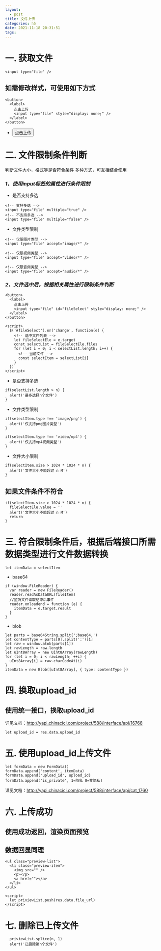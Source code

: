```yaml
---
layout:
  - post
title: 文件上传
categories: h5
date: 2021-11-18 20:31:51
tags:
---
```

# 一. 获取文件
```
<input type="file" />
```

## 如需修改样式，可使用如下方式
```
<button>
  <label>
    点击上传
    <input type="file" style="display: none;" />
  </label>
</button>
```
- <button>
    <label>
      点击上传
      <input type="file" style="display: none;" />
    </label>
  </button>

# 二. 文件限制条件判断
判断文件大小，格式等是否符合条件
多种方式，可互相结合使用
### *1、使用input标签的属性进行条件限制*
- 是否支持多选
```
<!-- 支持多选 -->
<input type="file" multiple="true" />
<!-- 不支持多选 -->
<input type="file" multiple="false" />
```
- 文件类型限制
```
<!-- 仅限图片类型 -->
<input type="file" accept="image/*" />

<!-- 仅限视频类型 -->
<input type="file" accept="video/*" />

<!-- 仅限音频类型 -->
<input type="file" accept="audio/*" />
```

### *2、文件选中后，根据相关属性进行限制条件判断*

```
<button>
  <label>
    点击上传
    <input type="file" id="fileSelect" style="display: none;" />
  </label>
</button>

<script>
  $('#fileSelect').on('change', function(e) {
    <!-- 选中文件列表 -->
    let fileSelectEle = e.target
    const selectList = fileSelectEle.files
    for (let i = 0; i < selectList.length; i++) {
      <!-- 当前文件 -->
      const selectItem = selectList[i]
    }
  })
</script>
```

- 是否支持多选
```
if(selectList.length > n) {
  alert('最多选择n个文件')
}
```

- 文件类型限制
```
if(selectItem.type !== 'image/png') {
  alert('仅支持png图片类型')
}

if(selectItem.type !== 'video/mp4') {
  alert('仅支持mp4视频类型')
}
```

- 文件大小限制
```
if(selectItem.size > 1024 * 1024 * n) {
  alert('文件大小不能超过 n M')
}
```
## 如果文件条件不符合
```
if(selectItem.size > 1024 * 1024 * n) {
  fileSelectEle.value = ''
  alert('文件大小不能超过 n M')
  return
}
```

# 三. 符合限制条件后，根据后端接口所需数据类型进行文件数据转换
```
let itemData = selectItem
```
- base64
```
if (window.FileReader) {
  var reader = new FileReader()
  reader.readAsDataURL(fileItem)
  //监听文件读取结束后事件
  reader.onloadend = function (e) {
    itemData = e.target.result
  }
}
```

- blob
```
let parts = base64String.split(';base64,')
let contentType = parts[0].split(':')[1]
let raw = window.atob(parts[1])
let rawLength = raw.length
let uInt8Array = new Uint8Array(rawLength)
for (let i = 0; i < rawLength; ++i) {
  uInt8Array[i] = raw.charCodeAt(i)
}
itemData = new Blob([uInt8Array], { type: contentType })
```

# 四. 换取upload_id
## 使用统一接口，换取upload_id
详见文档：http://yapi.chinacici.com/project/588/interface/api/16768
```
let upload_id = res.data.upload_id
```

# 五. 使用upload_id上传文件
```
let formData = new FormData()
formData.append('content', itemData)
formData.append('upload_id', upload_id)
formData.append('is_private', 1=隐私 0=非隐私)
```
详见文档：http://yapi.chinacici.com/project/588/interface/api/cat_1760

# 六. 上传成功
## 使用成功返回，渲染页面预览
## 数据回显同理

```
<ul class="preview-list">
  <li class="preview-item">
    <img src="" />
    <p></p>
    <a href=""></a>
  </li>
</ul>

<script>
  let priviewList.push(res.data.file_url)
</script>
```

# 七. 删除已上传文件

```
  priviewList.splice(n, 1)
  alert('已删除第n个文件')
```